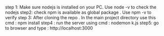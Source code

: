 step 1: Make sure nodejs is installed on your PC. Use node -v to check the nodejs
step2: check npm is available as global package . Use npm -v to verify
step 3: After cloning the repo . In the main project directory use this cmd :  npm install 
step4 : run the server using cmd : nodemon k.js
step5: go to browser and type : http://localhost:3000
